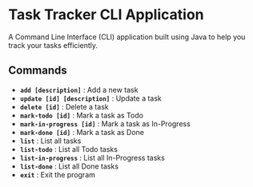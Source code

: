 # Task Tracker CLI Application

A Command Line Interface (CLI) application built using Java to help you track your tasks efficiently.

## Commands

- **`add [description]`** : Add a new task
- **`update [id] [description]`** : Update a task
- **`delete [id]`** : Delete a task
- **`mark-todo [id]`** : Mark a task as Todo
- **`mark-in-progress [id]`** : Mark a task as In-Progress
- **`mark-done [id]`** : Mark a task as Done
- **`list`** : List all tasks
- **`list-todo`** : List all Todo tasks
- **`list-in-progress`** : List all In-Progress tasks
- **`list-done`** : List all Done tasks
- **`exit`** : Exit the program

